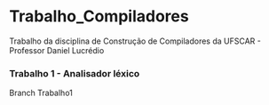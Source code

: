 # Trabalho_Compiladores
Trabalho da disciplina de Construção de Compiladores da UFSCAR - Professor Daniel Lucrédio

### Trabalho 1 - Analisador léxico
Branch Trabalho1
